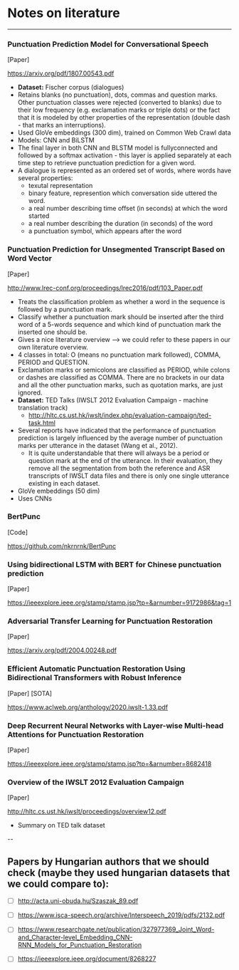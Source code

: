 # Notes on literature
---

### Punctuation Prediction Model for Conversational Speech
[Paper]

https://arxiv.org/pdf/1807.00543.pdf
 - **Dataset:** Fischer corpus (dialogues)
 - Retains blanks (no punctuation), dots, commas and question marks. Other punctuation classes were rejected (converted to blanks) due to their low frequency (e.g. exclamation marks or triple dots) or the fact that it is modeled by other properties of the representation (double dash - that marks an interruptions).
 - Used GloVe embeddings (300 dim), trained on Common Web Crawl data
 - Models: CNN and BiLSTM
 - The final layer in both CNN and BLSTM model is fullyconnected and followed by a softmax activation - this layer is
applied separately at each time step to retrieve punctuation prediction for a given word.
 - A dialogue is represented as an ordered set of words, where words have several properties:
    - texutal representation
    - binary feature, represention which conversation side uttered the word.
    - a real number describing time offset (in seconds) at which the word started
    - a real number describing the duration (in seconds) of the word
    - a punctuation symbol, which appears after the word

### Punctuation Prediction for Unsegmented Transcript Based on Word Vector
[Paper]

http://www.lrec-conf.org/proceedings/lrec2016/pdf/103_Paper.pdf
- Treats the classification problem as whether a word in the sequence is followed by a punctuation mark.
- Classify whether a punctuation mark should be inserted after the third word of a 5-words sequence and which kind of punctuation mark the inserted one should be.
- Gives a nice literature overview --> we could refer to these papers in our own literature overview.
- 4 classes in total: O (means no punctuation mark followed), COMMA, PERIOD and QUESTION.
- Exclamation marks or semicolons are classified as PERIOD, while colons or dashes are classified as COMMA. There are no brackets in our data and all the other punctuation marks, such as quotation marks, are just ignored.
- **Dataset:** TED Talks (IWSLT 2012 Evaluation Campaign - machine translation track) 
    - http://hltc.cs.ust.hk/iwslt/index.php/evaluation-campaign/ted-task.html
- Several reports have indicated that the performance of punctuation prediction is largely influenced by the average number of punctuation marks per utterance in the dataset (Wang et al., 2012).
    - It is quite understandable that there
      will always be a period or question mark at the end of the
      utterance. In their evaluation, they remove all the segmentation from both the reference and ASR transcripts of IWSLT data files and there is only one single utterance existing in each dataset.
- GloVe embeddings (50 dim)
- Uses CNNs

### BertPunc
[Code]

https://github.com/nkrnrnk/BertPunc

### Using bidirectional LSTM with BERT for Chinese punctuation prediction
[Paper]

https://ieeexplore.ieee.org/stamp/stamp.jsp?tp=&arnumber=9172986&tag=1

### Adversarial Transfer Learning for Punctuation Restoration
[Paper]

https://arxiv.org/pdf/2004.00248.pdf

### Efficient Automatic Punctuation Restoration Using Bidirectional Transformers with Robust Inference
[Paper] [SOTA]

https://www.aclweb.org/anthology/2020.iwslt-1.33.pdf

### Deep Recurrent Neural Networks with Layer-wise Multi-head Attentions for Punctuation Restoration
[Paper]

https://ieeexplore.ieee.org/stamp/stamp.jsp?tp=&arnumber=8682418

### Overview of the IWSLT 2012 Evaluation Campaign
[Paper]

http://hltc.cs.ust.hk/iwslt/proceedings/overview12.pdf
 - Summary on TED talk dataset

--
## Papers by Hungarian authors that we should check (maybe they used hungarian datasets that we could compare to):
 - [ ] http://acta.uni-obuda.hu/Szaszak_89.pdf
 - [ ] https://www.isca-speech.org/archive/Interspeech_2019/pdfs/2132.pdf
 - [ ] https://www.researchgate.net/publication/327977369_Joint_Word-and_Character-level_Embedding_CNN-RNN_Models_for_Punctuation_Restoration
 - [ ] https://ieeexplore.ieee.org/document/8268227


